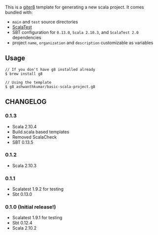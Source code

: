 This is a [giter8](https://github.com/n8han/giter8) template for generating a new scala project. It comes bundled with:

* `main` and `test` source directories
* [ScalaTest](http://www.scalatest.org/)
* SBT configuration for `0.13.0`, `Scala 2.10.3`, and `ScalaTest 2.0` dependencies
* project `name`, `organization` and `description` customizable as variables

## Usage
```
// If you don't have g8 installed already
$ brew install g8

// Using the template
$ g8 ashwanthkumar/basic-scala-project.g8
```

## CHANGELOG

### 0.1.3
* Scala 2.10.4
* Build.scala based templates
* Removed ScalaCheck
* SBT 0.13.5

### 0.1.2
* Scala 2.10.3

### 0.1.1
* Scalatest 1.9.2 for testing
* Sbt 0.13.0

### 0.1.0 (Initial release!)
* Scalatest 1.9.1 for testing
* Sbt 0.12.4
* Scala 2.10.2


